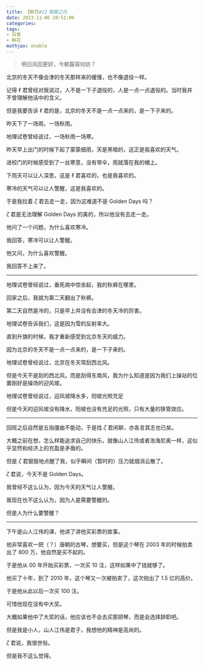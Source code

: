 ```yaml
---
title: 【鲜花#2】警醒之风
date: 2023-11-06 20:51:09
categories: 
tags: 
- 日常 
- 鲜花
mathjax: enable
---
```


> 明日风回更好，今朝露宿何妨？

北京的冬天不像会津的冬天那样来的缓慢，也不像退役一样。

记得 $\ell$ 君曾经对我说过，人不是一下子退役的，人是一点一点退役的。当时我并不曾理解他话中的含义。

但是我要告诉 $\ell$ 君的是，北京的冬天不是一点一点来的，是一下子来的。

昨天下了一场雨，一场秋雨。

地理试卷曾经说过，一场秋雨一场寒。

昨天早上出门的时候下起了蒙蒙细雨，天是黑暗的，这正是我喜欢的天气。

进校门的时候感受到了一丝寒意，没有带伞，雨就落在我的帽上。

下雨天可以让人深思，这是 $\ell$ 君喜欢的，也是我喜欢的。

寒冷的天气可以让人警醒，这是我喜欢的。

于是我拉着 $\zeta$ 君去走一走，因为这难道不是 Golden Days 吗？

$\zeta$ 君是无法理解 Golden Days 的美的，所以他没有去走一走。

他问了一个问题，为什么喜欢寒冷。

我回答，寒冷可以让人警醒。

他又问，为什么喜欢警醒。

我回答不上来了。

****

地理试卷曾经说过，垂死病中惊坐起，我的秋裤在哪里。

回家之后，我就为第二天翻出了秋裤。

第二天自然是冷的，只是早上并没有会津的冬天冷的厉害。

地理试卷告诉我们，这是因为雪的反射率大。

直到升旗的时候，我才重新感受到北京冬天的威力。

因为北京的冬天不是一点一点来的，是一下子来的。

地理试卷曾经说过，北京在冬天常刮西北风。

但是今天不是刮的西北风，而是刮得东南风，我为什么知道是因为我们上操站的位置刚好是操场的迎风坡。

地理试卷曾经说过，迎风坡降水多，阳坡光照充足

但是今天的迎风坡没有降水，阳坡也没有充足的光照，只有大量的狭管效应。

****

回班之后自然是五指僵曲不能动，于是找 $\zeta$ 君闲聊，亦各言其志也已矣。

大概之前在想，怎么样能追求自己的快乐，就像山人江伟或者浩海尼奥一样，这似乎显然和经济上的充盈是矛盾的。

但是 $\zeta$ 君狠狠地点醒了我，似乎瞬间（暂时的）压力就烟消云散了。

$\zeta$ 君说，今天不是 Golden Days。

我曾经不这么认为，因为今天的天气让人警醒。

我现在也不这么认为，因为人是需要警醒的。

但是人为什么要警醒？

****

下午是山人江伟的课，他讲了讲他买彩票的故事。

他非常喜欢一把（？）唐朝的古琴，想要买，但是这个琴在 2003 年的时候拍卖出了 800 万，他自然是买不起的。

于是他从 00 年开始买彩票，一次买 10 注，这样如果中了钱就够了。

他买了十年，到了 2010 年，这个琴又一次被拍卖了，这次拍出了 1.5 亿的高价。

于是他从此以后一次买 100 注。

可惜他现在没有中大奖。

大概如果他中了大奖的话，他应该也不会去买那把琴，而是会选择辞职吧。

但是我是小人，山人江伟是君子，我想他的精神是高尚的。

$\zeta$ 君说，我很世俗。

但是我不这么觉得。